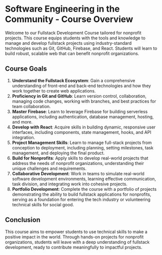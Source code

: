 <h1>Software Engineering in the Community - Course Overview</h1>
<p>Welcome to our Fullstack Development Course tailored for nonprofit projects. This course equips students with the tools and knowledge to manage and develop fullstack projects using industry-standard technologies such as Git, GitHub, Firebase, and React. Students will learn to build robust, scalable web that can benefit nonprofit organizations.</p>
<h2>Course Goals</h2>
<ol>
  <li><strong>Understand the Fullstack Ecosystem</strong>: Gain a comprehensive understanding of front-end and back-end technologies and how they work together to create web applications.</li>
  <li><strong>Proficiency in Git and GitHub</strong>: Learn version control, collaboration, managing code changes, working with branches, and best practices for team collaboration.</li>
  <li><strong>Master Firebase</strong>: Learn to leverage Firebase for building serverless applications, including authentication, database management, hosting, and more.</li>
  <li><strong>Develop with React</strong>: Acquire skills in building dynamic, responsive user interfaces, including components, state management, hooks, and API integration.</li>
  <li><strong>Project Management Skills</strong>: Learn to manage full-stack projects from conception to deployment, including planning, setting milestones, task management, and deploying the final product.</li>
  <li><strong>Build for Nonprofits</strong>: Apply skills to develop real-world projects that address the needs of nonprofit organizations, understanding their unique challenges and requirements.</li>
  <li><strong>Collaborative Development</strong>: Work in teams to simulate real-world software development environments, learning effective communication, task division, and integrating work into cohesive projects.</li>
  <li><strong>Portfolio Development</strong>: Complete the course with a portfolio of projects demonstrating the ability to build fullstack applications for nonprofits, serving as a foundation for entering the tech industry or volunteering technical skills for social good.</li>
</ol>
<h2>Conclusion</h2>
<p>This course aims to empower students to use technical skills to make a positive impact in the world. Through hands-on projects for nonprofit organizations, students will leave with a deep understanding of fullstack development, ready to contribute meaningfully to impactful projects.</p>
